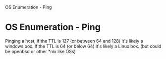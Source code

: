 OS Enumeration - Ping

# OS Enumeration - Ping

Pinging a host, if the TTL is 127 (or between 64 and 128) it's likely a windows box.
If the TTL is 64 (or below 64) it's likely a Linux box. (but could be openbsd or other *nix like OSs)